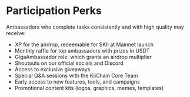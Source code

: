 # Participation Perks

Ambassadors who complete tasks consistently and with high quality may receive:

* XP for the airdrop, redeemable for $KII at Mainnet launch
* Monthly raffle for top ambassadors with prizes in USDT
* GigaAmbassador role, which grants an airdrop multiplier
* Shoutouts on our official socials and Discord
* Access to exclusive giveaways
* Special Q\&A sessions with the KiiChain Core Team
* Early access to new features, tools, and campaigns
* Promotional content kits (logos, graphics, memes, templates)
